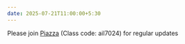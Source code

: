```yaml
---
date: 2025-07-21T11:00:00+5:30
---
```

Please join <a href="https://piazza.com/iit_delhi/fall2025/ail7024" target="_blank">Piazza</a> (Class code: ail7024) for regular updates
